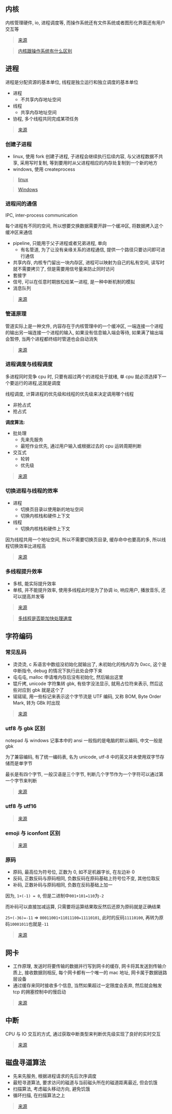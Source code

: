 ## 内核

内核管理硬件, io, 进程调度等, 而操作系统还有文件系统或者图形化界面还有用户交互等

> [来源](https://www.ibm.com/developerworks/cn/linux/l-linux-kernel/)

> [内核跟操作系统有什么区别](https://www.zhihu.com/question/24133268)

## 进程

进程是分配资源的基本单位, 线程是独立运行和独立调度的基本单位

- 进程
  - 不共享内存地址空间
- 线程
  - 共享内存地址空间
- 协程, 多个线程共同完成某项任务

> [来源](https://linzhenglearn.github.io/2017/04/12/ProcessThread/)

### 创建子进程

- linux, 使用 fork 创建子进程, 子进程会继续执行后续内容, 与父进程数据不共享, 采用写时复制, 等到要用时从父进程相应的内存处复制到一个新的地方
- windows, 使用 createprocess

> [linux](https://zhuanlan.zhihu.com/p/84342331)

> [Windows](https://blog.csdn.net/ciaos/article/details/7714956)

### 进程间的通信

IPC, inter-process communication

每个进程有不同的空间, 所以想要交换数据需要开辟一个缓冲区, 将数据拷入这个缓冲区来通信

- pipeline, 只能用于父子进程或者兄弟进程, 单向
  - 有名管道, 为了让没有亲缘关系的进程通信, 提供一个路径只要访问即可进行通信
- 共享内存, 内核专门留出一块内存区, 进程可以映射为自己的私有空间, 读写时就不需要拷贝了, 但是需要用信号量来防止同时访问
- 套接字
- 信号, 可以在任意时期放松给某一进程, 是一种中断机制的模拟
- 消息队列

> [来源](https://www.jianshu.com/p/c1015f5ffa74)

### 管道原理

管道实际上是一种文件, 内容存在于内核管理中的一个缓冲区, 一端连接一个进程的输出另一端连接一个进程的输入, 如果没有信息输入端会等待, 如果满了输出端会暂停, 当两个进程都终结时管道也会自动消失

> [来源](https://segmentfault.com/a/1190000009528245)

### 进程调度与线程调度

多进程同时竞争 cpu 时, 只要有超过两个的进程处于就绪, 单 cpu 就必须选择下一个要运行的进程,这就是调度

线程调度, 计算进程的优先级和线程的优先级来决定调用哪个线程

- 非抢占式
- 抢占式

**调度算法:**

- 批处理
  - 先来先服务
  - 最短作业优先, 通过用户输入或根据过去的 cpu 运转周期判断
- 交互式
  - 轮转
  - 优先级

> [来源](https://www.cnblogs.com/lishanlei/p/10707720.html)

### 切换进程与线程的效率

- 进程
  - 切换页目录以使用新的地址空间
  - 切换内核栈和硬件上下文
- 线程
  - 切换内核栈和硬件上下文

因为线程共用一个地址空间, 所以不需要切换页目录, 缓存命中也要高的多, 所以线程切换效率比进程高

> [来源](https://www.cnblogs.com/kkshaq/p/4547725.html)

### 多线程提升效率

- 多核, 能实际提升效率
- 单核, 并不能提升效率, 使用多线程此时是为了协调 io, 响应用户, 播放音乐, 还可以提高并发等

> [来源](https://www.zhihu.com/question/25652393)

> [多线程是否能加快处理速度](https://blog.csdn.net/zollty/article/details/53944539)

## 字符编码

### 常见乱码

- 烫烫烫, c 系语言中数组没初始化就输出了, 未初始化的栈内存为 0xcc, 这个是中断指令, debug 的情况下执行此处会停下来
- 屯屯屯, malloc 申请堆内存后没有初始化, 然后输出这里
- 锟斤拷, unicode 字符集转 gbk, 有些字没法显示, 就用占位符来表示, 然后这些对应到 gbk 就是这个了
- 锘锘锘, 用一些标记来表示这个字节流是 UTF 编码, 又称 BOM, Byte Order Mark, 转为 GBk 时出现

> [来源](https://blog.csdn.net/sinat_27382047/article/details/72810390)

### utf8 与 gbk 区别

notepad 与 windows 记事本中的 ansi 一般指的是电脑的默认编码, 中文一般是 gbk

为了兼容编码, 有了统一编码表, 名为 unicode, utf-8 中的英文并未使用双字节存储而是单字节

最长是有四个字节, 一般汉语是三个字节, 判断几个字节作为一个字符可以通过第一个字节来判断

> [来源](https://www.jianshu.com/p/a5b847ea4bab)

### utf8 与 utf16

> [来源](https://juejin.im/post/5e1577836fb9a0482973912d)

### emoji 与 iconfont 区别

> [来源](https://www.cnblogs.com/batsing/p/emoji_iconfont.html)

### 原码

- 原码, 最高位为符号位, 正数为 0, 如不足机器字长, 在左边补 0
- 反码, 正数反码与原码相同, 负数反码在原码基础上符号位不变, 其他位取反
- 补码, 正数补码与原码相同, 负数在反码基础上加一

因为, `1+(-1) = 0`, 但是二进制中`001+101=110`为`-2`

而补码可以直接加减运算, 只需要将运算结果取反然后还原为原码就是正确结果

`25+(-36)=-11` => `00011001+11011100=11110101`, 此时的反码`11110100`, 再转为原码`10001011`也就是`-11`

> [来源](http://zouyang1230.com/blog/archives/805)

## 网卡

- 工作原理, 发送时将要传输的数据并行写到网卡的缓存, 网卡将其发送到传输介质上, 接收数据则相反, 每个网卡都有一个唯一的 mac 地址, 网卡属于数据链路层设备
- 通过缓存来同时接收多个信息, 当然如果超过一定限度会丢弃, 然后就会触发 tcp 的拥塞控制中的慢启动

> [来源](https://blog.csdn.net/hilyoo/article/details/4455031)

## 中断

CPU 与 IO 交互的方式, 通过获取中断类型来判断优先级实现了良好的实时交互

> [来源](https://zh.wikipedia.org/wiki/%E4%B8%AD%E6%96%B7)

## 磁盘寻道算法

- 先来先服务, 根据进程请求的先后次序调度
- 最短寻道算法, 要求访问的磁道与当前磁头所在的磁道距离最近, 但会饥饿
- 扫描算法, 考虑磁头移动方向, 避免饥饿
- 循环扫描, 在扫描算法之上

> [来源](https://cloud.tencent.com/developer/article/1150026)
